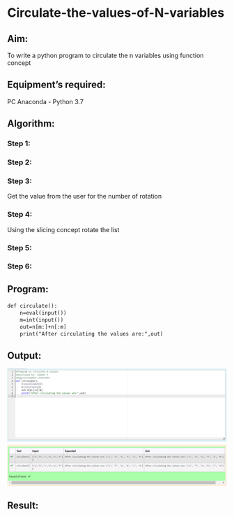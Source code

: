 # Circulate-the-values-of-N-variables
## Aim:
To write a python program to circulate the n variables using function concept
## Equipment’s required:
PC
Anaconda - Python 3.7
## Algorithm: 
### Step 1: 

### Step 2: 
### Step 3: 
Get the value from the user for the number of rotation
### Step 4: 
Using the slicing concept rotate the list

### Step 5: 
### Step 6: 
## Program:
```
def circulate():
    n=eval(input())
    m=int(input())
    out=n[m:]+n[:m]
    print("After circulating the values are:",out)
```
## Output:
![Alt text](<CR n variables.png>)


## Result:
